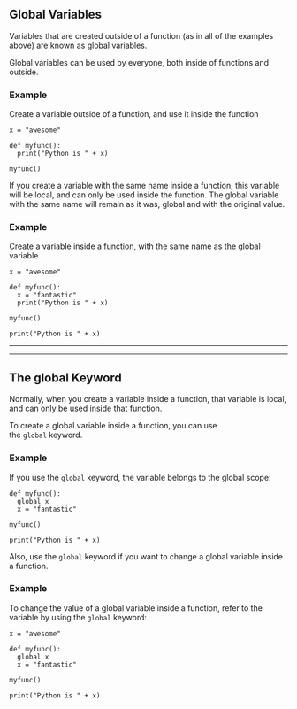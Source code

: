 
## Global Variables

Variables that are created outside of a function (as in all of the examples above) are known as global variables.

Global variables can be used by everyone, both inside of functions and outside.

### Example

Create a variable outside of a function, and use it inside the function

```
x = "awesome"  
  
def myfunc():  
  print("Python is " + x)  
  
myfunc()
```

If you create a variable with the same name inside a function, this variable will be local, and can only be used inside the function. The global variable with the same name will remain as it was, global and with the original value.

### Example

Create a variable inside a function, with the same name as the global variable

```
x = "awesome"  
  
def myfunc():  
  x = "fantastic"  
  print("Python is " + x)  
  
myfunc()  
  
print("Python is " + x)
```

---

---

## The global Keyword

Normally, when you create a variable inside a function, that variable is local, and can only be used inside that function.

To create a global variable inside a function, you can use the `global` keyword.

### Example

If you use the `global` keyword, the variable belongs to the global scope:
```
def myfunc():  
  global x  
  x = "fantastic"  
  
myfunc()  
  
print("Python is " + x)
```

Also, use the `global` keyword if you want to change a global variable inside a function.

### Example

To change the value of a global variable inside a function, refer to the variable by using the `global` keyword:

```
x = "awesome"  
  
def myfunc():  
  global x  
  x = "fantastic"  
  
myfunc()  
  
print("Python is " + x)
```